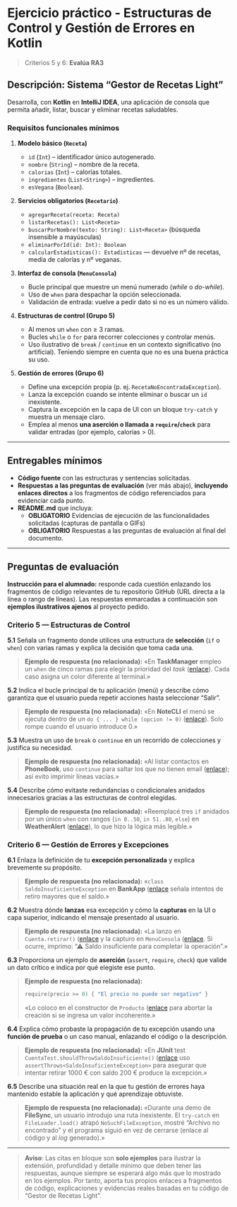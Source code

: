 # Ejercicio práctico - Estructuras de Control y Gestión de Errores en Kotlin

> Criterios 5 y 6: **Evalúa RA3**


## Descripción: Sistema **“Gestor de Recetas Light”**

Desarrolla, con **Kotlin** en **IntelliJ IDEA**, una aplicación de consola que permita añadir, listar, buscar y eliminar recetas saludables.

### Requisitos funcionales mínimos

1. **Modelo básico (`Receta`)**

    * `id` (`Int`) – identificador único autogenerado.
    * `nombre` (`String`) – nombre de la receta.
    * `calorias` (`Int`) – calorías totales.
    * `ingredientes` (`List<String>`) – ingredientes.
    * `esVegana` (`Boolean`).

2. **Servicios obligatorios (`Recetario`)**

    * `agregarReceta(receta: Receta)`
    * `listarRecetas(): List<Receta>`
    * `buscarPorNombre(texto: String): List<Receta>` (búsqueda insensible a mayúsculas)
    * `eliminarPorId(id: Int): Boolean`
    * `calcularEstadisticas(): Estadisticas` — devuelve nº de recetas, media de calorías y nº veganas.

3. **Interfaz de consola (`MenuConsola`)**

    * Bucle principal que muestre un menú numerado (*while* o *do-while*).
    * Uso de `when` para despachar la opción seleccionada.
    * Validación de entrada: vuelve a pedir dato si no es un número válido.

4. **Estructuras de control (Grupo 5)**

    * Al menos un `when` con ≥ 3 ramas.
    * Bucles `while` o `for` para recorrer colecciones y controlar menús.
    * Uso ilustrativo de `break` / `continue` en un contexto significativo (no artificial). Teniendo siempre en cuenta que no es una buena práctica su uso.

5. **Gestión de errores (Grupo 6)**

    * Define una excepción propia (p. ej. `RecetaNoEncontradaException`).
    * Lanza la excepción cuando se intente eliminar o buscar un `id` inexistente.
    * Captura la excepción en la capa de UI con un bloque `try-catch` y muestra un mensaje claro.
    * Emplea al menos **una aserción o llamada a `require`/`check`** para validar entradas (por ejemplo, calorías > 0).

---

## Entregables mínimos

* **Código fuente** con las estructuras y sentencias solicitadas.
* **Respuestas a las preguntas de evaluación** (ver más abajo), **incluyendo enlaces directos** a los fragmentos de código referenciados para evidenciar cada punto.
* **README.md** que incluya:
   * **OBLIGATORIO** Evidencias de ejecución de las funcionalidades solicitadas (capturas de pantalla o GIFs)
   * **OBLIGATORIO** Respuestas a las preguntas de evaluación al final del documento.

---

## Preguntas de evaluación

**Instrucción para el alumnado:** responde cada cuestión enlazando los fragmentos de código relevantes de tu repositorio GitHub (URL directa a la línea o rango de líneas). Las respuestas enmarcadas a continuación son **ejemplos ilustrativos ajenos** al proyecto pedido.


### Criterio 5 — Estructuras de Control

**5.1** Señala un fragmento donde utilices una estructura de **selección** (`if` o `when`) con varias ramas y explica la decisión que toma cada una.

> **Ejemplo de respuesta (no relacionada):**
> «En **TaskManager** empleo un `when` de cinco ramas para elegir la prioridad del *task* ([enlace](https://github.com/.../TaskService.kt#L45-L57)). Cada caso asigna un color diferente al terminal.»

**5.2** Indica el bucle principal de tu aplicación (menú) y describe cómo garantiza que el usuario pueda repetir acciones hasta seleccionar “Salir”.

> **Ejemplo de respuesta (no relacionada):**
> «En **NoteCLI** el menú se ejecuta dentro de un `do { ... } while (opcion != 0)` ([enlace](https://github.com/.../Menu.kt#L12-L36)). Solo rompe cuando el usuario introduce 0.»

**5.3** Muestra un uso de `break` o `continue` en un recorrido de colecciones y justifica su necesidad.

> **Ejemplo de respuesta (no relacionada):**
> «Al listar contactos en **PhoneBook**, uso `continue` para saltar los que no tienen email ([enlace](https://github.com/.../Listar.kt#L20-L27)); así evito imprimir líneas vacías.»

**5.4** Describe cómo evitaste redundancias o condicionales anidados innecesarios gracias a las estructuras de control elegidas.

> **Ejemplo de respuesta (no relacionada):**
> «Reemplacé tres `if` anidados por un único `when` con rangos (`in 0..50`, `in 51..80`, `else`) en **WeatherAlert** ([enlace](https://github.com/.../Alarma.kt#L40-L48)), lo que hizo la lógica más legible.»

### Criterio 6 — Gestión de Errores y Excepciones

**6.1** Enlaza la definición de tu **excepción personalizada** y explica brevemente su propósito.

> **Ejemplo de respuesta (no relacionada):**
> «`class SaldoInsuficienteException` en **BankApp** ([enlace](https://github.com/.../SaldoInsuficienteException.kt#L1-L10]) señala intentos de retiro mayores que el saldo.»

**6.2** Muestra dónde **lanzas** esa excepción y cómo la **capturas** en la UI o capa superior, indicando el mensaje presentado al usuario.

> **Ejemplo de respuesta (no relacionada):**
> «La lanzo en `Cuenta.retirar()` ([enlace](https://github.com/.../Cuenta.kt#L25-L31]) y la capturo en `MenuConsola` ([enlace](https://github.com/.../Menu.kt#L52-L60]). Si ocurre, imprimo: “⚠ Saldo insuficiente para completar la operación”.»

**6.3** Proporciona un ejemplo de **aserción** (`assert`, `require`, `check`) que valide un dato crítico e indica por qué elegiste ese punto.

> **Ejemplo de respuesta (no relacionada):**
>
> ```kotlin
> require(precio >= 0) { "El precio no puede ser negativo" }
> ```
>
> «Lo coloco en el constructor de `Producto` ([enlace](https://github.com/.../Producto.kt#L14-L17]) para abortar la creación si se ingresa un valor incoherente.»

**6.4** Explica cómo probaste la propagación de tu excepción usando una **función de prueba** o un caso manual, enlazando el código o la descripción.

> **Ejemplo de respuesta (no relacionada):**
> «En **JUnit** test `CuentaTest.shouldThrowSaldoInsuficiente()` ([enlace](https://github.com/.../CuentaTest.kt#L10-L18]) uso `assertThrows<SaldoInsuficienteException>` para asegurar que intentar retirar 1000 € con saldo 200 € produce la excepción.»

**6.5** Describe una situación real en la que tu gestión de errores haya mantenido estable la aplicación y qué aprendizaje obtuviste.

> **Ejemplo de respuesta (no relacionada):**
> «Durante una demo de **FileSync**, un usuario introdujo una ruta inexistente. El `try-catch` en `FileLoader.load()` atrapó `NoSuchFileException`, mostré “Archivo no encontrado” y el programa siguió en vez de cerrarse (enlace al código y al *log* generado).»

---

> **Aviso**: Las citas en bloque son **solo ejemplos** para ilustrar la extensión, profundidad y detalle mínimo que deben tener las respuestas, aunque siempre se esperará algo más que lo mostrado en los ejemplos. Por tanto, aporta tus propios enlaces a fragmentos de código, explicaciones y evidencias reales basadas en tu código de “Gestor de Recetas Light”.
